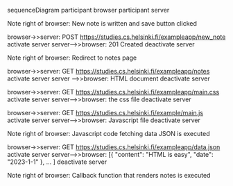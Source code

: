 sequenceDiagram
participant browser
participant server

Note right of browser: New note is written and save button clicked

browser->>server: POST https://studies.cs.helsinki.fi/exampleapp/new_note
activate server
server-->>browser: 201 Created
deactivate server

Note right of browser: Redirect to notes page

browser->>server: GET https://studies.cs.helsinki.fi/exampleapp/notes
activate server
server -->>browser: HTML document
deactivate server

browser->>server: GET https://studies.cs.helsinki.fi/exampleapp/main.css
activate server
server-->>browser: the css file
deactivate server

browser->>server: GET https://studies.cs.helsinki.fi/example/main.js
activate server
server-->>browser: Javascript file
deactivate server

Note right of browser: Javascript code fetching data JSON is executed

browser->>server: GET https://studies.cs.helsinki.fi/exampleapp/data.json
activate server
server-->>browser: [{ "content": "HTML is easy", "date": "2023-1-1" }, ... ]
deactivate server

Note right of browser: Callback function that renders notes is executed
